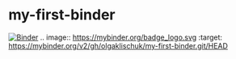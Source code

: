 # my-first-binder
[![Binder](https://mybinder.org/badge_logo.svg)](https://mybinder.org/v2/gh/olgaklischuk/my-first-binder.git/HEAD)
.. image:: https://mybinder.org/badge_logo.svg
 :target: https://mybinder.org/v2/gh/olgaklischuk/my-first-binder.git/HEAD
